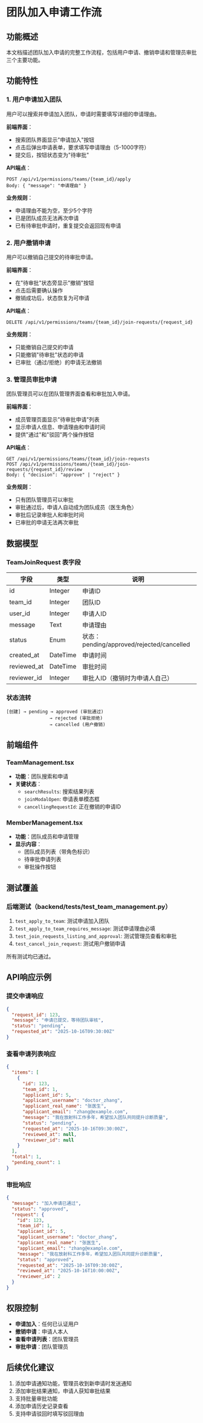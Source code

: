 # 团队加入申请工作流

## 功能概述

本文档描述团队加入申请的完整工作流程，包括用户申请、撤销申请和管理员审批三个主要功能。

## 功能特性

### 1. 用户申请加入团队

用户可以搜索并申请加入团队，申请时需要填写详细的申请理由。

**前端界面**：
- 搜索团队界面显示"申请加入"按钮
- 点击后弹出申请表单，要求填写申请理由（5-1000字符）
- 提交后，按钮状态变为"待审批"

**API端点**：
```
POST /api/v1/permissions/teams/{team_id}/apply
Body: { "message": "申请理由" }
```

**业务规则**：
- 申请理由不能为空，至少5个字符
- 已是团队成员无法再次申请
- 已有待审批申请时，重复提交会返回现有申请

### 2. 用户撤销申请

用户可以撤销自己提交的待审批申请。

**前端界面**：
- 在"待审批"状态旁显示"撤销"按钮
- 点击后需要确认操作
- 撤销成功后，状态恢复为可申请

**API端点**：
```
DELETE /api/v1/permissions/teams/{team_id}/join-requests/{request_id}
```

**业务规则**：
- 只能撤销自己提交的申请
- 只能撤销"待审批"状态的申请
- 已审批（通过/拒绝）的申请无法撤销

### 3. 管理员审批申请

团队管理员可以在团队管理界面查看和审批加入申请。

**前端界面**：
- 成员管理页面显示"待审批申请"列表
- 显示申请人信息、申请理由和申请时间
- 提供"通过"和"驳回"两个操作按钮

**API端点**：
```
GET /api/v1/permissions/teams/{team_id}/join-requests
POST /api/v1/permissions/teams/{team_id}/join-requests/{request_id}/review
Body: { "decision": "approve" | "reject" }
```

**业务规则**：
- 只有团队管理员可以审批
- 审批通过后，申请人自动成为团队成员（医生角色）
- 审批后记录审批人和审批时间
- 已审批的申请无法再次审批

## 数据模型

### TeamJoinRequest 表字段

| 字段 | 类型 | 说明 |
|------|------|------|
| id | Integer | 申请ID |
| team_id | Integer | 团队ID |
| user_id | Integer | 申请人ID |
| message | Text | 申请理由 |
| status | Enum | 状态：pending/approved/rejected/cancelled |
| created_at | DateTime | 申请时间 |
| reviewed_at | DateTime | 审批时间 |
| reviewer_id | Integer | 审批人ID（撤销时为申请人自己） |

### 状态流转

```
[创建] → pending → approved (审批通过)
                → rejected (审批拒绝)
                → cancelled (用户撤销)
```

## 前端组件

### TeamManagement.tsx
- **功能**：团队搜索和申请
- **关键状态**：
  - `searchResults`: 搜索结果列表
  - `joinModalOpen`: 申请表单模态框
  - `cancellingRequestId`: 正在撤销的申请ID

### MemberManagement.tsx
- **功能**：团队成员和申请管理
- **显示内容**：
  - 团队成员列表（带角色标识）
  - 待审批申请列表
  - 审批操作按钮

## 测试覆盖

### 后端测试（backend/tests/test_team_management.py）

1. `test_apply_to_team`: 测试申请加入团队
2. `test_apply_to_team_requires_message`: 测试申请理由必填
3. `test_join_requests_listing_and_approval`: 测试管理员查看和审批
4. `test_cancel_join_request`: 测试用户撤销申请

所有测试均已通过。

## API响应示例

### 提交申请响应
```json
{
  "request_id": 123,
  "message": "申请已提交，等待团队审核",
  "status": "pending",
  "requested_at": "2025-10-16T09:30:00Z"
}
```

### 查看申请列表响应
```json
{
  "items": [
    {
      "id": 123,
      "team_id": 1,
      "applicant_id": 5,
      "applicant_username": "doctor_zhang",
      "applicant_real_name": "张医生",
      "applicant_email": "zhang@example.com",
      "message": "我在放射科工作多年，希望加入团队共同提升诊断质量",
      "status": "pending",
      "requested_at": "2025-10-16T09:30:00Z",
      "reviewed_at": null,
      "reviewer_id": null
    }
  ],
  "total": 1,
  "pending_count": 1
}
```

### 审批响应
```json
{
  "message": "加入申请已通过",
  "status": "approved",
  "request": {
    "id": 123,
    "team_id": 1,
    "applicant_id": 5,
    "applicant_username": "doctor_zhang",
    "applicant_real_name": "张医生",
    "applicant_email": "zhang@example.com",
    "message": "我在放射科工作多年，希望加入团队共同提升诊断质量",
    "status": "approved",
    "requested_at": "2025-10-16T09:30:00Z",
    "reviewed_at": "2025-10-16T10:00:00Z",
    "reviewer_id": 2
  }
}
```

## 权限控制

- **申请加入**：任何已认证用户
- **撤销申请**：申请人本人
- **查看申请列表**：团队管理员
- **审批申请**：团队管理员

## 后续优化建议

1. 添加申请通知功能，管理员收到新申请时发送通知
2. 添加审批结果通知，申请人获知审批结果
3. 支持批量审批功能
4. 添加申请历史记录查看
5. 支持申请驳回时填写驳回理由

